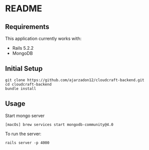 # README

## Requirements

This application currently works with:

* Rails 5.2.2
* MongoDB

## Initial Setup
```
git clone https://github.com/ajarzadon12/cloudcraft-backend.git
cd cloudcraft-backend
bundle install

```

## Usage

Start mongo server
```
[macOs] brew services start mongodb-community@4.0
```

To run the server:
```
rails server -p 4000
```
